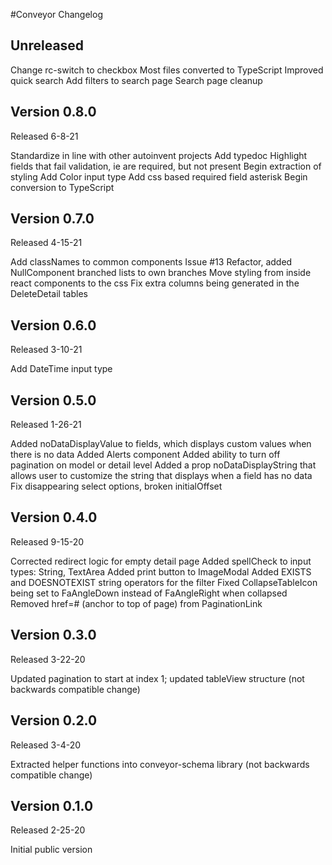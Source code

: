 #Conveyor Changelog

## Unreleased

Change rc-switch to checkbox
Most files converted to TypeScript
Improved quick search
Add filters to search page
Search page cleanup

## Version 0.8.0

Released 6-8-21

Standardize in line with other autoinvent projects
Add typedoc
Highlight fields that fail validation, ie are required, but not present
Begin extraction of styling
Add Color input type
Add css based required field asterisk
Begin conversion to TypeScript

## Version 0.7.0

Released 4-15-21

Add classNames to common components Issue #13
Refactor, added NullComponent branched lists to own branches
Move styling from inside react components to the css
Fix extra columns being generated in the DeleteDetail tables

## Version 0.6.0

Released 3-10-21

Add DateTime input type

## Version 0.5.0

Released 1-26-21

Added noDataDisplayValue to fields, which displays custom values when there is no data
Added Alerts component
Added ability to turn off pagination on model or detail level
Added a prop noDataDisplayString that allows user to customize the string that displays when a field has no data
Fix disappearing select options, broken initialOffset

## Version 0.4.0

Released 9-15-20

Corrected redirect logic for empty detail page
Added spellCheck to input types: String, TextArea
Added print button to ImageModal
Added EXISTS and DOESNOTEXIST string operators for the filter
Fixed CollapseTableIcon being set to FaAngleDown instead of FaAngleRight when collapsed
Removed href=# (anchor to top of page) from PaginationLink

## Version 0.3.0

Released 3-22-20

Updated pagination to start at index 1; updated tableView structure (not backwards compatible change)

## Version 0.2.0

Released 3-4-20

Extracted helper functions into conveyor-schema library (not backwards compatible change)

## Version 0.1.0

Released 2-25-20

Initial public version
